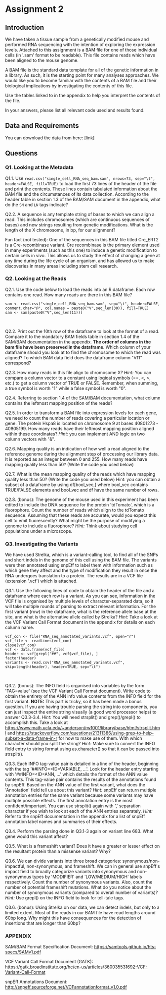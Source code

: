 # Assignment 2

## Introduction
We have taken a tissue sample from a genetically modified mouse and performed RNA sequencing with the intention of exploring the expression levels. Attached to this assignment is a BAM file for one of those individual cells (in '.sam' format to be readable). This file contains reads which have been aligned to the mouse genome.

A BAM file is the standard data template for all of the genetic information in a library. As such, it is the starting point for many analyses approaches. We would like you to become familiar with the contents of a BAM file and their biological implications by investigating the contents of this file.

Use the tables linked to in the appendix to help you interpret the contents of the file.

In your answers, please list all relevant code used and results found.

## Data and Requirements
You can download the data from here: [link]

## Questions
### Q1. Looking at the Metadata
Q1.1. Use `read.csv("single_cell_RNA_seq_bam.sam", nrows=73, sep="\t", header=FALSE, fill=TRUE)` to load the first 73 lines of the header of the file and print the contents. These lines contain tabulated information about the BAM file and the circumstances of its data collection. According to the header table in section 1.3 of the BAM/SAM document in the appendix, what do the `SN` and `LN` tags indicate?
<br />

Q2.2. A sequence is any template string of bases to which we can align a read. This includes chromosomes (which are continuous sequences of bases) and new strings resulting from genetic modifications. What is the length of the X chromosome, in bp, for our alignment?
<br />

Fun fact (not tested): One of the sequences in this BAM file titled Cre_ERT2 is a Cre-recombinase variant. Cre recombinase is the primary element used in many experiments (such as this one) to induce a genetic modification to certain cells in vivo. This allows us to study the effect of changing a gene at any time during the life cycle of an organism, and has allowed us to make discoveries in many areas including stem cell research.

### Q2. Looking at the Reads
Q2.1. Use the code below to load the reads into an R dataframe. Each row contains one read. How many reads are there in this BAM file?
```
sam <- read.csv("single_cell_RNA_seq_bam.sam", sep="\t", header=FALSE, comment.char="@", col.names = paste0("V",seq_len(30)), fill=TRUE)
sam <- sam[paste0("V",seq_len(11))]
```
<br />

Q2.2. Print out the 10th row of the dataframe to look at the format of a read. Compare it to the mandatory BAM fields table in section 1.4 of the SAM/BAM documentation in the appendix. **The order of columns in the bam file have been preserved in the dataframe**. Which column of your dataframe should you look at to find the chromosome to which the read was aligned? To which BAM data field does the dataframe column "V11" correspond?
<br />

Q2.3. How many reads in this file align to chromosome X?
*Hint:* You can compare a column vector to a constant using logical symbols (==, <, >, etc.) to get a column vector of TRUE or FALSE. Remember, when summing, a true symbol is worth "1" while a false symbol is worth "0".
<br />

Q2.4. Referring to section 1.4 of the SAM/BAM documentation, what column contains the leftmost mapping position of the reads?
<br />

Q2.5. In order to transform a BAM file into expression levels for each gene, we need to count the number of reads covering a particular location or gene. The protein Hspa8 is located on chromosome 9 at bases 40801273 - 40805199. How many reads have their leftmost mapping position aligned within these coordinates?
*Hint:* you can implement AND logic on two column vectors with "&".
<br />

Q2.6. Mapping quality is an indication of how well a read aligned to the reference genome during the alignment step of processing our library data. It is reported as an integer between 0 and 255. How many reads have mapping quality less than 50? (Write the code you used below)
<br />

Q2.7. What is the mean mapping quality of the reads which have mapping quality less than 50? (Write the code you used below)
Hint: you can obtain a subset of a dataframe by using df[bool_vec,] where bool_vec contains TRUE/FALSE elements and bool_vec and df have the same number of rows.
<br />

Q2.8. (bonus): The genome of the mouse used in this experiment has been edited to include the DNA sequence for the protein 'tdTomato', which is a fluorophore. Count the number of reads which align to the tdTomato sequence. Assuming that these reads are accurate, would you expect this cell to emit fluorescently? What might be the purpose of modifying a genome to include a fluorophore?
*Hint:* Think about studying cell populations under a microscope.
<br />

### Q3. Investigating the Variants
We have used Strelka, which is a variant-calling tool, to find all of the SNPs and short indels in the genome of this cell using the BAM file. The variants were then annotated using snpEff to label them with information such as which gene they affect and the type of modification they result in once the RNA undergoes translation to a protein. The results are in a VCF file (extension '.vcf') which is attached. 
<br />

Q3.1. Use the following lines of code to obtain the header of the file and a dataframe where each row is a variant. As you can see, information in the VCF file is organised by multiple levels of character-separated data, so it will take multiple rounds of parsing to extract relevant information. For the first variant (row) in the dataframe, what is the reference allele base at the site, and what is the alternative allele called by Strelka?
*Hint:* Take a look at the VCF Variant Call Format document in the appendix for details on each column name.
```
vcf_con <- file("RNA_seq_annotated_variants.vcf", open="r")
vcf_file <- readLines(vcf_con)
close(vcf_con)
vcf <- data.frame(vcf_file)
header <- vcf[grepl("##", vcf$vcf_file), ]
factor(header)
variants <- read.csv("RNA_seq_annotated_variants.vcf", skip=length(header), header=TRUE, sep="\t")
```
<br />

Q3.2. (bonus): The INFO field is organised into variables by the form 'TAG=value' (see the VCF Variant Call Format document). Write code to obtain the entirety of the ANN info value contents from the INFO field for the first variant. 
**NOTE:** This part is tricky, so it has been made a bonus question. If you are having trouble parsing the string into components, you can just inspect the entire string visually (a good word processor helps) to answer Q3.3-3.4.
*Hint:* You will need strsplit() and grep()/grepl() to accomplish this. Take a look at https://www.math.ucla.edu/~anderson/rw1001/library/base/html/strsplit.html and https://stackoverflow.com/questions/21311386/using-grep-to-help-subset-a-data-frame-in-r for how to make use of them. With which character should you split the string?
*Hint:* Make sure to convert the INFO field entry to string format using as.character() so that it can be passed into strsplit().
<br />

Q3.3. Each INFO tag-value pair is detailed in a line of the header, beginning with the tag '##INFO=<ID=VARIABLE, ...'. Look for the header entry starting with '##INFO=<ID=ANN, ...' which details the format of the ANN value contents. This tag-value pair contains the results of the annotations found by snpEff. Based on the ANN value of the first variant, what does the 'Annotation' field tell us about this variant?
*Hint:* snpEff can return multiple annotation entries for the same variant because some variants may have multiple possible effects. The first annotation entry is the most confident/important. You can use strsplit() again with ',' separation character if you wish to look at each of the ANN entries separately.
*Hint:* Refer to the snpEff documentation in the appendix for a list of snpEff annotation label names and summaries of their effects.
<br />

Q3.4. Perform the parsing done in Q3.1-3 again on variant line 683. What gene would this variant affect?
<br />

Q3.5. What is a frameshift variant? Does it have a greater or lesser effect on the resultant protein than a missense variant? Why? 
<br />

Q3.6. We can divide variants into three broad categories: synonymous/non-impactful, non-synonymous, and frameshift. We can in general use snpEff's impact field to broadly categorize variants into synonymous and non-synonymous types by 'MODIFIER' and 'LOW/MEDIUM/HIGH' labels respectively. Count the number of synonymous variants. Also, count the number of potential frameshift mutations. What do you notice about the number of synonymous variants (compared to overall number of variants)?
*Hint:* Use grepl() on the INFO field to look for tell-tale tags.
<br />

Q3.6. (bonus): Using Strelka on our data, we can detect indels, but only to a limited extent. Most of the reads in our BAM file have read lengths around 60bp long. Why might this have consequences for the detection of insertions that are longer than 60bp?
<br />

### APPENDIX

SAM/BAM Format Specification Document: https://samtools.github.io/hts-specs/SAMv1.pdf

VCF Variant Call Format Document (GATK): https://gatk.broadinstitute.org/hc/en-us/articles/360035531692-VCF-Variant-Call-Format

snpEff Annotations Document: http://snpeff.sourceforge.net/VCFannotationformat_v1.0.pdf